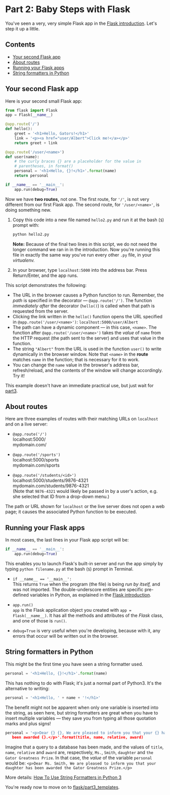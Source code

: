 # Part 2: Baby Steps with Flask

You've seen a very, very simple Flask app in the [Flask introduction](../). Let's step it up a little.

## Contents

* [Your second Flask app](#your-second-flask-app)
* [About routes](#about-routes)
* [Running your Flask apps](#running-your-flask-apps)
* [String formatters in Python](#string-formatters-in-python)

## Your second Flask app

Here is your second small Flask app:

```python
from flask import Flask
app = Flask(__name__)

@app.route('/')
def hello():
    greet = '<h1>Hello, Gators!</h1>'
    link = '<p><a href="user/Albert">Click me!</a></p>'
    return greet + link

@app.route('/user/<name>')
def user(name):
    # the curly braces {} are a placeholder for the value in
    # parentheses, in format()
    personal = '<h1>Hello, {}!</h1>'.format(name)
    return personal

if __name__ == '__main__':
    app.run(debug=True)
```

Now we have **two routes,** not one. The first route, for `'/'`, is not very different from our first Flask app. The second route, for `'/user/<name>'`, is doing something new.

1. Copy this code into a new file named `hello2.py` and run it at the bash (`$`) prompt with:

   ```bash
   python hello2.py
   ```

   **Note:** Because of the final two lines in this script, we do not need the longer command we ran in in the introduction. Now you're running this file in exactly the same way you've run every other `.py` file, in your *virtualenv.*

2. In your browser, type `localhost:5000` into the address bar. Press Return/Enter, and the app runs.

This script demonstrates the following:

* The URL in the browser causes a Python function to run. Remember, the *path* is specified in the decorator &mdash; `@app.route('/')`. The function *immediately after* the decorator (`hello()`) is called when that path is requested from the server.
* Clicking the link written in the `hello()` function opens the URL specified in `@app.route('/user/<name>')`: `localhost:5000/user/Albert`
* The path can have a dynamic component &mdash; in this case, `<name>`. The function after `@app.route('/user/<name>')` takes the *value* of `name` from the HTTP request (the path sent to the server) and uses that value in the function.
* The string `"Albert"` from the URL is used in the function `user()` to write dynamically in the browser window. Note that `<name>` in the **route** matches `name` in the function; that is necessary for it to work.
* You can change the `name` value in the browser's address bar, refresh/reload, and the contents of the window will change accordingly. Try it!

This example doesn't have an immediate practical use, but just wait for [part3](../part3_templates).

## About routes

Here are three examples of routes with their matching URLs on `localhost` and on a live server:

* `@app.route('/')` <br>
   localhost:5000/ <br>
   mydomain.com/

* `@app.route('/sports')` <br>
   localhost:5000/sports <br>
   mydomain.com/sports

* `@app.route('/students/<id>')` <br>
  localhost:5000/students/9876-4321 <br>
  mydomain.com/students/9876-4321 <br>
  (Note that `9876-4321` would likely be passed in by a user's action, e.g. she selected that ID from a drop-down menu.)

The path or URL shown for `localhost` or the live server does not open a web page; it causes the associated Python function to be executed.

## Running your Flask apps

In most cases, the last lines in your Flask app script will be:

```python
if __name__ == '__main__':
    app.run(debug=True)
```

This enables you to launch Flask's built-in server and run the app simply by typing `python filename.py` at the bash (`$`) prompt in Terminal.

* `if __name__ == '__main__':` <br>
   This returns `True` when the program (the file) is being *run by itself,* and was not imported. The double-underscore entities are specific pre-defined variables in Python, as explained in the [Flask introduction](../).

* `app.run()` <br>
  `app` is the Flask application object you created with `app = Flask(__name__)`. It has all the methods and attributes of the *Flask* class, and one of those is `run()`.

* `debug=True` is very useful when you're developing, because with it, any errors that occur will be written out in the browser.

## String formatters in Python

This might be the first time you have seen a string formatter used.

```python
personal = '<h1>Hello, {}!</h1>'.format(name)
```

This has nothing to do with Flask; it's just a normal part of Python3. It's the alternative to writing:

```python
personal = '<h1>Hello, ' + name + '!</h1>'
```

The benefit might not be apparent when only one variable is inserted into the string, as seen here, but string formatters are great when you have to insert multiple variables &mdash; they save you from typing all those quotation marks and plus signs!

```python
personal = '<p>Dear {} {}, We are pleased to inform you that your {} has
   been awarded {}.</p>'.format(title, name, relative, award)
```

Imagine that a query to a database has been made, and the values of `title`, `name`, `relative` and `award` are, respectively, `Ms.`, `Smith`, `daughter` and `the Gator Greatness Prize`. In that case, the *value* of the variable `personal` would be: `<p>Dear Ms. Smith, We are pleased to inform you that your daughter has been awarded the Gator Greatness Prize.</p>`

More details: [How To Use String Formatters in Python 3](https://www.digitalocean.com/community/tutorials/how-to-use-string-formatters-in-python-3)

You're ready now to move on to [flask/part3_templates](../part3_templates).
